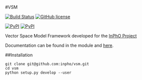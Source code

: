 #VSM

[![Build Status](https://travis-ci.org/inpho/vsm.svg?branch=master)](https://travis-ci.org/inpho/vsm)
[![GitHub license](https://img.shields.io/github/license/mashape/apistatus.svg)](https://github.com/inpho/vsm/blob/master/LICENSE.txt)

[![PyPI](https://img.shields.io/pypi/v/vsm.svg)](https://pypi.python.org/pypi/vsm)
[![PyPI](https://img.shields.io/pypi/dm/vsm.svg)](https://pypi.python.org/pypi/vsm)

Vector Space Model Framework developed for the 
[InPhO Project](https://inpho.cogs.indiana.edu/)

Documentation can be found in the module and [here](http://inpho.github.io/vsm/).

##Installation

```
git clone git@github.com:inpho/vsm.git
cd vsm
python setup.py develop --user
```
